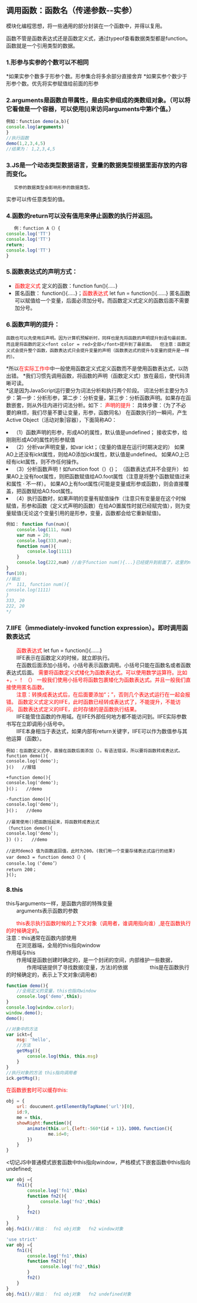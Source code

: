 ## 调用函数：函数名（传递参数--实参）

模块化编程思想，将一些通用的部分封装在一个函数中，并得以复用。

函数不管是函数表达式还是函数定义式，通过typeof查看数据类型都是function。
函数就是一个引用类型的数据。

### 1.形参与实参的个数可以不相同

 *如果实参个数多于形参个数。形参集合将多余部分直接舍弃
*如果实参个数少于形参个数。优先将实参赋值给前面的形参

### 2.arguments是函数自带属性，是由实参组成的类数组对象。（可以将它看做是一个容器，可以使用[i]来访问arguments中第i个值。）

```javascript
例如：function demo(a,b){ 
console.log(arguments)
}
//执行函数
demo(1,2,3,4,5)
//结果为： 1,2,3,4,5
```

### 3.JS是一个动态类型数据语言，变量的数据类型根据里面存放的内容而变化。

       实参的数据类型会影响形参的数据类型。
实参可以传任意类型的值。

### 4.函数的return可以没有值用来停止函数的执行并返回。

```javascript
   例：function A（）{
console.log('TT')
console.log('TT')
return;
console.log('TT')
}
```

### 5.函数表达式的声明方式：

* <font color=red>函数定义式</font>  定义的函数：function fun(){.....}
* 匿名函数： function(){.....}；<font color=red>函数表达式</font>  let fun = function(){......}
匿名函数可以赋值给一个变量，后面必须加分号。而函数定义式定义的函数后面不需要加分号。

### 6.函数声明的提升：

 	函数也可以先使用后声明。因为计算机预解析时，同样也是先将函数的声明提升到语句最前面，而且是将函数的定义<font color = red>全部</font>提升到了最前面。  但注意：函数定义式会提升整个函数，函数表达式只会提升变量的声明（函数表达式的提升与变量的提升是一样的）。
   *所以<font color = red>在实际工作中</font>中一般使用函数定义式定义函数而不是使用函数表达式，以防出错。
   *我们习惯先调用函数，将函数的声明（函数定义式）放在最后，使代码清晰可读。  
   *这是因为JavaScript运行要分为词法分析和执行两个阶段。
          词法分析主要分为3步：第一步：分析形参，第二步：分析变量，第三步：分析函数声明。如果存在函数嵌套，则从外往内进行词法分析。如下：
<font color = red>声明的提升</font>：
 具体步骤：（为了不必要的麻烦，我们尽量不要让变量，形参，函数同名）
在函数执行的一瞬间，产生Active Object（活动对象|容器），下面简称AO：<br>
<li>（1）函数声明的形参，形成AO的属性，默认值是undefined；
  接收实参，给刚刚形成AO的属性的形参赋值
<li>（2）分析var声明变量，如var ickt；（变量的值是在运行时期决定的）
如果AO上还没有ickt属性，则给AO添加ickt属性，默认值是undefined。
如果AO上已经有ickt属性，则不作任何操作。
<li>（3）分析函数声明！如function foot（）{}；  （函数表达式并不会提升）
如果AO上没有foot属性，则把函数赋值给AO.foot属性（注意是将整个函数赋值过来和属性	·	     不一样）。
如果AO上有foot属性(可能是变量或形参或函数)，则会直接覆盖，把函数赋给AO.foot属性。
<li>（4）执行函数时，如果声明的变量有赋值操作（注意只有变量是在这个时候赋值，形参和函数（定义式声明的函数）在给AO置属性时就已经赋完值），则为变量赋值(无论这个变量引用的是形参，变量，函数都会给它重新赋值)。

```javascript
例如： function fun(num){
	console.log(111, num)
	var num = 20;
	console.log(333,num);
	function num(){
		console.log(1111)
	}
	console.log(222,num) //由于function num(){...}已经提升到前面了，这里的num还是20
}
fun(10);
//输出
/*  111, function num(){
console.log(1111)
}
333, 20
222, 20
*/
```

### 7.IIFE（immediately-invoked function expression）。即时调用函数表达式

&emsp;&emsp;<font color=red>函数表达式</font> let fun = function(){......}
<br>
&emsp;&emsp;IIFE表示在函数定义的时候，就立即执行。
<br>
&emsp;&emsp;在函数后面添加小括号。小括号表示函数调用。小括号只能在函数名或者函数表达式后面。
<font color=red>需要将函数定义式矮化为函数表达式。可以使用数学运算符。比如+，- ！ （）
一般我们使用小括号将函数包裹矮化为函数表达式。并且一般我们直接使用匿名函数。</font>
<br>
&emsp;&emsp;<font color=red>注意：转换成表达式后，在后面要添加“；”，否则几个表达式运行在一起会报错。
函数定义式定义的IIFE，此时函数已经转成表达式了，不能提升，不能访问。
函数表达式定义的IIFE，此时存储的是函数执行结果。</font>
<br>
&emsp;&emsp;IIFE能管住函数的作用域。在IIFE外部任何地方都不能访问到。IIFE实际参数书写在立即调用小括号中。
<br>
&emsp;&emsp;IIFE本身相当于表达式，如果内部有return关键字，IIFE可以作为数值参与其他运算（函数）。

    例如：在函数定义式中，直接在函数后面添加（）。有语法错误，所以要将函数转成表达式。
    function demo(){
    console.log('demo');
    }()   //报错
    
    +function demo(){
    console.log('demo');
    }()；   //demo
    
    -function demo(){
    console.log('demo');
    }()；   //demo
    
    //最常使用()把函数括起来，将函数转成表达式
    （function demo(){
    console.log('demo');
    }) ()；   //demo
    
    //此时demo3 值为函数返回值，此时为200。(我们用一个变量存储表达式运行的结果)
    var demo3 = function demo3（）{
    console.log（‘demo’）
    return 200；
    }();  

### 8.this

this与arguments一样，是函数内部的特殊变量<br>
&emsp;&emsp;arguments表示函数的参数<br>

&emsp;&emsp;<font color='red'>this表示执行函数时候的上下文对象（调用者，谁调用指向谁）,是在函数执行的时候确定的</font>。<br>
注意：this通常在函数内部使用<br>
&emsp;&emsp;在浏览器端，全局的this指向window<br>
作用域与this<br>
&emsp;&emsp;作用域是函数创建时确定的，是一个封闭的空间，内部维护一些数据，<br>
&emsp;&emsp;&emsp;&emsp;作用域链提供了寻找数据(变量，方法)的依据
&emsp;&emsp;&emsp;&emsp;this是在函数执行的时候确定的，表示上下文对象(调用者)
    

```JavaScript
function demo(){
    //全局定义的变量，this也指向window
    console.log('demo',this);
}
console.log(window.color);
window.demo();
demo();

//对象中的方法
var ickt={
    msg: 'hello',
    //方法
    getMsg(){
        console.log(this, this.msg)
    }
}
//执行对象的方法 this指向调用者
ick.getMsg();
```

<font color='red'>在函数嵌套时可以缓存this:</font>

```javascript
obj = {
    url: doucument.getElementByTagName('url')[0],
    id:9,
    me = this,
    showRight:function(){
        animate(this.url,{left:-560*(id + 1)}，1000，function(){
                me.id=0;
        })
    }
}
```

<切记JS中普通模式嵌套函数中this指向window，严格模式下嵌套函数中this指向undefined;

```javascript
var obj ={
    fn1(){
    	console.log('fn1',this)
    	function fn2(){
    	     console.log('fn2',this)
    	}
    	fn2()
	}
}
obj.fn1()//输出：  fn1 obj对象   fn2 window对象
```

```javascript
'use strict'
var obj ={
    fn1(){
    	console.log('fn1',this)
    	function fn2(){
    	     console.log('fn2',this)
    	}
    	fn2()
	}
}
obj.fn1()//输出：  fn1 obj对象   fn2 undefined对象
```





​    